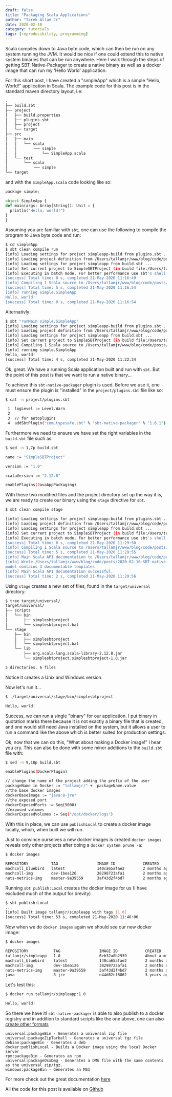 ```yaml
---
draft: false
title: "Packaging Scala Applications"
author: "Tarek Allam Jr"
date: 2020-02-10
category: tutorials
tags: [reproducibility, programming]
---
```


Scala compiles down to Java byte code, which can then be run on any system running the JVM. It
would be nice if one could extend this to native system binaries that can be run anywhere. Here I
walk through the steps of getting SBT-Native-Packager to create a native binary as well as a docker
image that can run my 'Hello World' application.

<!--more-->

For this short post, I have created a "simpleApp" which is a simple "Hello, World!" application in
Scala. The example code for this post is in the standard maven directory layout, i.e:

```bash
.
├── build.sbt
├── project
│   ├── build.properties
│   ├── plugins.sbt
│   ├── project
│   └── target
├── src
│   ├── main
│   │   └── scala
│   │       └── simple
│   │           └── SimpleApp.scala
│   └── test
│       └── scala
│           └── simple
└── target

```

and with the `SimpleApp.scala` code looking like so:

```python
package simple;

object SimpleApp {
def main(args: Array[String]): Unit = {
  println("Hello, world!")
}
}

```

Assuming you are familiar with `sbt`, one can use the following to compile the program to
Java byte code and run:

```bash
$ cd simpleApp
$ sbt clean compile run
[info] Loading settings for project simpleapp-build from plugins.sbt ...
[info] Loading project definition from /Users/tallamjr/www/blog/code/posts/2020-02-10-SBT-native-packaging/simpleApp/project
[info] Loading settings for project simpleapp from build.sbt ...
[info] Set current project to SimpleSBTProject (in build file:/Users/tallamjr/www/blog/code/posts/2020-02-10-SBT-native-packaging/simpleApp/)
[info] Executing in batch mode. For better performance use sbt's shell
[success] Total time: 0 s, completed 21-May-2020 11:16:49
[info] Compiling 1 Scala source to /Users/tallamjr/www/blog/code/posts/2020-02-10-SBT-native-packaging/simpleApp/target/scala-2.12/classes ...
[success] Total time: 5 s, completed 21-May-2020 11:16:54
[info] running simple.SimpleApp
Hello, world!
[success] Total time: 0 s, completed 21-May-2020 11:16:54
```
Alternativly:

```bash
$ sbt "runMain simple.SimpleApp"
[info] Loading settings for project simpleapp-build from plugins.sbt ...
[info] Loading project definition from /Users/tallamjr/www/blog/code/posts/2020-02-10-SBT-native-packaging/simpleApp/project
[info] Loading settings for project simpleapp from build.sbt ...
[info] Set current project to SimpleSBTProject (in build file:/Users/tallamjr/www/blog/code/posts/2020-02-10-SBT-native-packaging/simpleApp/)
[info] Compiling 1 Scala source to /Users/tallamjr/www/blog/code/posts/2020-02-10-SBT-native-packaging/simpleApp/target/scala-2.12/classes ...
[info] running simple.SimpleApp
Hello, world!
[success] Total time: 4 s, completed 21-May-2020 11:22:34

```

Ok, great. We have a running Scala application built and run with `sbt`. But the point of this post
is that we want to run a native binary...

To achieve this `sbt-native-packager` plugin is used. Before we use it, one must ensure the plugin
is "installed" in the `project/plugins.sbt` file like so:

```bash
$ cat -n project/plugins.sbt

 1  logLevel := Level.Warn
 2
 3  // for autoplugins
 4  addSbtPlugin("com.typesafe.sbt" % "sbt-native-packager" % "1.6.1")
```

Furthermore we need to ensure we have set the right variables in the `build.sbt` file such as:

```bash
$ sed -n 1,7p build.sbt

name := "SimpleSBTProject"

version := "1.0"

scalaVersion := "2.12.8"

enablePlugins(JavaAppPackaging)
```

With these two modified files and the project directory set up the way it is, we are ready to create
our binary using the `stage` directive for `sbt`.

```bash
$ sbt clean compile stage

[info] Loading settings for project simpleapp-build from plugins.sbt ...
[info] Loading project definition from /Users/tallamjr/www/blog/code/posts/2020-02-10-SBT-native-packaging/simpleApp/project
[info] Loading settings for project simpleapp from build.sbt ...
[info] Set current project to SimpleSBTProject (in build file:/Users/tallamjr/www/blog/code/posts/2020-02-10-SBT-native-packaging/simpleApp/)
[info] Executing in batch mode. For better performance use sbt's shell
[success] Total time: 0 s, completed 21-May-2020 11:29:50
[info] Compiling 1 Scala source to /Users/tallamjr/www/blog/code/posts/2020-02-10-SBT-native-packaging/simpleApp/target/scala-2.12/classes ...
[success] Total time: 5 s, completed 21-May-2020 11:29:55
[info] Main Scala API documentation to /Users/tallamjr/www/blog/code/posts/2020-02-10-SBT-native-packaging/simpleApp/target/scala-2.12/api...
[info] Wrote /Users/tallamjr/www/blog/code/posts/2020-02-10-SBT-native-packaging/simpleApp/target/scala-2.12/simplesbtproject_2.12-1.0.pom
model contains 3 documentable templates
[info] Main Scala API documentation successful.
[success] Total time: 2 s, completed 21-May-2020 11:29:56

```

Using `stage` creates a new set of files, found in the `target/universal` directory:

```bash
$ tree target/universal/
target/universal/
├── scripts
│   └── bin
│       ├── simplesbtproject
│       └── simplesbtproject.bat
└── stage
    ├── bin
    │   ├── simplesbtproject
    │   └── simplesbtproject.bat
    └── lib
        ├── org.scala-lang.scala-library-2.12.8.jar
        └── simplesbtproject.simplesbtproject-1.0.jar

5 directories, 6 files

```

Notice it creates a Unix and Windows version.

Now let's run it...

```bash
$ ./target/universal/stage/bin/simplesbtproject

Hello, world!
```

Success, we can run a single "binary" for our application. I put binary in quotation marks there
because it is not exactly a binary file that is created, and one would still need Java installed on
the system, but it allows a user to run a command like the above which is better suited for
production settings.

Ok, now that we can do this, "What about making a Docker image!" I hear you cry. This can also be
done with some minor additions to the `build.sbt` file with:

```bash
$ sed -n 9,18p build.sbt

enablePlugins(DockerPlugin)

// change the name of the project adding the prefix of the user
packageName in Docker := "tallamjr/" +  packageName.value
//the base docker images
dockerBaseImage := "java:8-jre"
//the exposed port
dockerExposedPorts := Seq(9000)
//exposed volumes
dockerExposedVolumes := Seq("/opt/docker/logs")

```

With this in place, we can use `publishLocal` to create a docker image locally, which, when built we
will run.

Just to convince ourselves a new docker images is created `docker images` reveals only other
projects after doing a `docker system prune -a`:

```bash
$ docker images

REPOSITORY          TAG                 IMAGE ID            CREATED             SIZE
machcoll_bluebird   latest              140ca65afae2        2 months ago        1.15GB
machcoll-img        dev-1bea126         38298723afa1        2 months ago        1.01GB
nats-metrics-img    master-9a39559      3af43d2f4bd7        2 months ago        1.1GB

```

Running `sbt publish:Local` creates the docker image for us (I have excluded much of the output for
brevity)

```bash
$ sbt publish:Local
...
[info] Built image tallamjr/simpleapp with tags [1.0]
[success] Total time: 53 s, completed 21-May-2020 11:46:06
```

Now when we do `docker images` again we should see our new docker image:

```bash
$ docker images

REPOSITORY           TAG                 IMAGE ID            CREATED              SIZE
tallamjr/simpleapp   1.0                 6eb32a8b2939        About a minute ago   317MB
machcoll_bluebird    latest              140ca65afae2        2 months ago         1.15GB
machcoll-img         dev-1bea126         38298723afa1        2 months ago         1.01GB
nats-metrics-img     master-9a39559      3af43d2f4bd7        2 months ago         1.1GB
java                 8-jre               e44d62cf8862        3 years ago          311MB

```

Let's test this:

```bash
$ docker run tallamjr/simpleapp:1.0

Hello, world!
```

So there we have it! `sbt-native-packager` is able to also publish to a docker registry and in
addition to standard scripts like the one above, one can also [create other formats](https://www.scala-sbt.org/sbt-native-packager/gettingstarted.html#create-a-package)

    universal:packageBin - Generates a universal zip file
    universal:packageZipTarball - Generates a universal tgz file
    debian:packageBin - Generates a deb
    docker:publishLocal - Builds a Docker image using the local Docker server
    rpm:packageBin - Generates an rpm
    universal:packageOsxDmg - Generates a DMG file with the same contents as the universal zip/tgz.
    windows:packageBin - Generates an MSI


For more check out the great documentation [here](https://www.scala-sbt.org/sbt-native-packager/index.html)

All the code for this post is available on [Github](https://www.github.com/tallamjr/blog/code/posts/)

<!-- {{< figure src="/blog/img/posts/2016-11-12-Matlab-R-Julia-Notebooks/newprojectlist.png" class="alignright">}} -->

<!-- - [Scala and SBT Introduction](#scala) -->
<!-- - [SBT-Native-Packager](#native) -->
<!-- - [Docker](#docker) -->

<!-- ```python -->
<!-- print(f"Numpy: {np.__version__}") -->
<!-- ``` -->

<!-- Say if I said something here -->

<!-- ```bash -->
<!-- $ echo "Hello World!" -->
<!-- ``` -->

<!-- ```scala -->
<!-- println("hello") -->
<!-- def somefunction(col: String) -->

<!-- val mate = Int 5 -->
<!-- ``` -->
<!-- # <a name="matlab"></a>MATLAB -->
